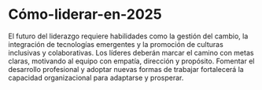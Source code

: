 # Cómo-liderar-en-2025
El futuro del liderazgo requiere habilidades como la gestión del cambio, la integración de tecnologías emergentes y la promoción de culturas inclusivas y colaborativas.
Los líderes deberán marcar el camino con metas claras, motivando al equipo con empatía, dirección y propósito.
Fomentar el desarrollo profesional y adoptar nuevas formas de trabajar fortalecerá la capacidad organizacional para adaptarse y prosperar.
